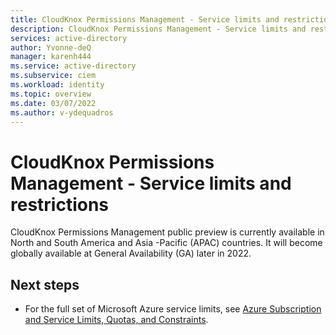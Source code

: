```yaml
---
title: CloudKnox Permissions Management - Service limits and restrictions
description: CloudKnox Permissions Management - Service limits and restrictions.
services: active-directory
author: Yvonne-deQ
manager: karenh444
ms.service: active-directory
ms.subservice: ciem
ms.workload: identity
ms.topic: overview
ms.date: 03/07/2022
ms.author: v-ydequadros
---
```


# CloudKnox Permissions Management - Service limits and restrictions

CloudKnox Permissions Management public preview is currently available in North and South America and Asia -Pacific (APAC) countries. It will become globally available at General Availability (GA) later in 2022.
 



## Next steps

- For the full set of Microsoft Azure service limits, see [Azure Subscription and Service Limits, Quotas, and Constraints](../../azure-resource-manager/management/azure-subscription-service-limits.md).
